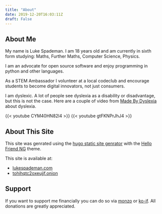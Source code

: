 ```yaml
---
title: "About"
date: 2019-12-20T16:03:11Z
draft: False
---
```


## About Me

My name is Luke Spademan. I am 18 years old and am currently in sixth form studying: Maths, Further Maths, Computer Science, Physics.

I am an advocate for open source software and enjoy programming in python and other languages.

As a STEM Ambassador I volunteer at a local codeclub and encourage students to become digital innovators, not just consumers.

I am dyslexic.
A lot of people see dyslexia as a disability or disadvantage, but this is not the case.
Here are a couple of video from [Made By Dyslexia](http://madebydyslexia.org) about dyslexia.

{{< youtube CYM40HN82l4 >}}
{{< youtube gtFKNPrJhJ4 >}}

## About This Site

This site was genrated using the [hugo static site genrator](https://gohugo.io) with the [Hello Friend NG](https://github.com/rhazdon/hugo-theme-hello-friend-ng) theme.

This site is available at:

* [lukespademan.com](https://lukespademan.com)
* [tohihqtc2oxeujjf.onion](http://tohihqtc2oxeujjf.onion)

## Support

If you want to support me financially you can do so via [monzo](https://monzo.me/lukespademan) or [ko-if](https://www.ko-fi.com/mokytis).
All donations are greatly appreciated.
